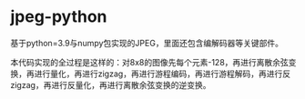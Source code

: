# jpeg-python

基于python=3.9与numpy包实现的JPEG，里面还包含编解码器等关键部件。

本代码实现的全过程是这样的：对8x8的图像先每个元素-128，再进行离散余弦变换，再进行量化，再进行zigzag，再进行游程编码，再进行游程解码，再进行反zigzag，再进行反量化，再进行离散余弦变换的逆变换。
